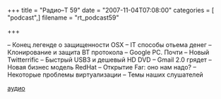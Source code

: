 +++
title = "Радио–Т 59"
date = "2007-11-04T07:08:00"
categories = [ "podcast",]
filename = "rt_podcast59"

+++

– Конец легенде о защищенности OSX
– IT способы отьема денег
– Клонирование и защита BT протокола
– Google PC. Почти
– Новый Twitterrific
– Быстрый USB3 и дешевый HD DVD
– Gmail 2.0 грядет
– Новая бизнес модель RedHat
– Открытие Far: оно нам надо?
– Некоторые проблемы виртуализации
– Темы наших слушателей


[аудио](http://cdn.radio-t.com/rt_podcast59.mp3)
<audio src="http://cdn.radio-t.com/rt_podcast59.mp3" preload="none"></audio>